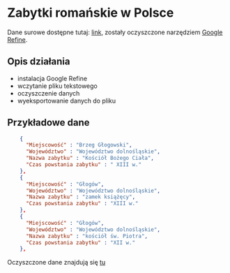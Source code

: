 Zabytki romańskie w Polsce
==========================

Dane surowe dostępne tutaj: [link](http://pl.wikipedia.org/wiki/Zabytki_roma%C5%84skie_w_Polsce), zostały oczyszczone narzędziem [Google Refine](http://code.google.com/p/google-refine/). 

## Opis działania

- instalacja Google Refine
- wczytanie pliku tekstowego 
- oczyszczenie danych
- wyeksportowanie danych do pliku

## Przykładowe dane
```json
    {
      "Miejscowość" : "Brzeg Głogowski",
      "Województwo" : "Województwo dolnośląskie",
      "Nazwa zabytku" : "Kościół Bożego Ciała",
      "Czas powstania zabytku" : " XIII w."
    },
    {
      "Miejscowość" : "Głogów",
      "Województwo" : "Województwo dolnośląskie",
      "Nazwa zabytku" : "zamek książęcy",
      "Czas powstania zabytku" : "XIII w."
    },
    {
      "Miejscowość" : "Głogów",
      "Województwo" : "Województwo dolnośląskie",
      "Nazwa zabytku" : "kościół św. Piotra",
      "Czas powstania zabytku" : "XII w."
    },
```
Oczyszczone dane znajdują się [tu](https://github.com/alka74a/Zabytki_Romanskie/blob/master/dane_alka74a.json)
